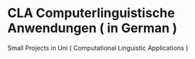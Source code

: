 # CLA Computerlinguistische Anwendungen ( in German )
Small Projects in Uni ( Computational Linguistic Applications ) 
